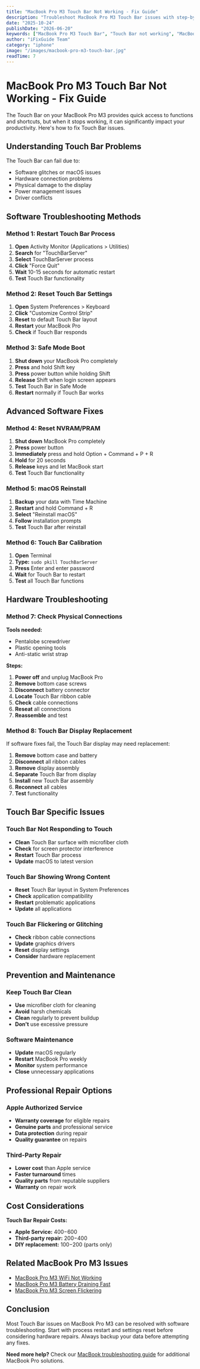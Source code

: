 ```yaml
---
title: "MacBook Pro M3 Touch Bar Not Working - Fix Guide"
description: "Troubleshoot MacBook Pro M3 Touch Bar issues with step-by-step solutions. From software fixes to hardware replacement methods."
date: "2025-10-24"
publishDate: "2026-06-20"
keywords: ["MacBook Pro M3 Touch Bar", "Touch Bar not working", "MacBook Touch Bar fix", "Touch Bar troubleshooting", "MacBook Pro M3 display issues"]
author: "iFixGuide Team"
category: "iphone"
image: "/images/macbook-pro-m3-touch-bar.jpg"
readTime: 7
---
```


# MacBook Pro M3 Touch Bar Not Working - Fix Guide

The Touch Bar on your MacBook Pro M3 provides quick access to functions and shortcuts, but when it stops working, it can significantly impact your productivity. Here's how to fix Touch Bar issues.

## Understanding Touch Bar Problems

The Touch Bar can fail due to:
- Software glitches or macOS issues
- Hardware connection problems
- Physical damage to the display
- Power management issues
- Driver conflicts

## Software Troubleshooting Methods

### Method 1: Restart Touch Bar Process
1. **Open** Activity Monitor (Applications > Utilities)
2. **Search** for "TouchBarServer"
3. **Select** TouchBarServer process
4. **Click** "Force Quit"
5. **Wait** 10-15 seconds for automatic restart
6. **Test** Touch Bar functionality

### Method 2: Reset Touch Bar Settings
1. **Open** System Preferences > Keyboard
2. **Click** "Customize Control Strip"
3. **Reset** to default Touch Bar layout
4. **Restart** your MacBook Pro
5. **Check** if Touch Bar responds

### Method 3: Safe Mode Boot
1. **Shut down** your MacBook Pro completely
2. **Press** and hold Shift key
3. **Press** power button while holding Shift
4. **Release** Shift when login screen appears
5. **Test** Touch Bar in Safe Mode
6. **Restart** normally if Touch Bar works

## Advanced Software Fixes

### Method 4: Reset NVRAM/PRAM
1. **Shut down** MacBook Pro completely
2. **Press** power button
3. **Immediately** press and hold Option + Command + P + R
4. **Hold** for 20 seconds
5. **Release** keys and let MacBook start
6. **Test** Touch Bar functionality

### Method 5: macOS Reinstall
1. **Backup** your data with Time Machine
2. **Restart** and hold Command + R
3. **Select** "Reinstall macOS"
4. **Follow** installation prompts
5. **Test** Touch Bar after reinstall

### Method 6: Touch Bar Calibration
1. **Open** Terminal
2. **Type:** `sudo pkill TouchBarServer`
3. **Press** Enter and enter password
4. **Wait** for Touch Bar to restart
5. **Test** all Touch Bar functions

## Hardware Troubleshooting

### Method 7: Check Physical Connections
**Tools needed:**
- Pentalobe screwdriver
- Plastic opening tools
- Anti-static wrist strap

**Steps:**
1. **Power off** and unplug MacBook Pro
2. **Remove** bottom case screws
3. **Disconnect** battery connector
4. **Locate** Touch Bar ribbon cable
5. **Check** cable connections
6. **Reseat** all connections
7. **Reassemble** and test

### Method 8: Touch Bar Display Replacement
If software fixes fail, the Touch Bar display may need replacement:

1. **Remove** bottom case and battery
2. **Disconnect** all ribbon cables
3. **Remove** display assembly
4. **Separate** Touch Bar from display
5. **Install** new Touch Bar assembly
6. **Reconnect** all cables
7. **Test** functionality

## Touch Bar Specific Issues

### Touch Bar Not Responding to Touch
- **Clean** Touch Bar surface with microfiber cloth
- **Check** for screen protector interference
- **Restart** Touch Bar process
- **Update** macOS to latest version

### Touch Bar Showing Wrong Content
- **Reset** Touch Bar layout in System Preferences
- **Check** application compatibility
- **Restart** problematic applications
- **Update** all applications

### Touch Bar Flickering or Glitching
- **Check** ribbon cable connections
- **Update** graphics drivers
- **Reset** display settings
- **Consider** hardware replacement

## Prevention and Maintenance

### Keep Touch Bar Clean
- **Use** microfiber cloth for cleaning
- **Avoid** harsh chemicals
- **Clean** regularly to prevent buildup
- **Don't** use excessive pressure

### Software Maintenance
- **Update** macOS regularly
- **Restart** MacBook Pro weekly
- **Monitor** system performance
- **Close** unnecessary applications

## Professional Repair Options

### Apple Authorized Service
- **Warranty coverage** for eligible repairs
- **Genuine parts** and professional service
- **Data protection** during repair
- **Quality guarantee** on repairs

### Third-Party Repair
- **Lower cost** than Apple service
- **Faster turnaround** times
- **Quality parts** from reputable suppliers
- **Warranty** on repair work

## Cost Considerations

**Touch Bar Repair Costs:**
- **Apple Service:** $400-$600
- **Third-party repair:** $200-$400
- **DIY replacement:** $100-$200 (parts only)

## Related MacBook Pro M3 Issues

- [MacBook Pro M3 WiFi Not Working](/troubleshooting/connectivity/macbook-pro-m3-wifi-not-working)
- [MacBook Pro M3 Battery Draining Fast](/troubleshooting/battery/macbook-pro-m3-battery-draining-fast)
- [MacBook Pro M3 Screen Flickering](/troubleshooting/iphone/macbook-pro-m3-screen-flickering)

## Conclusion

Most Touch Bar issues on MacBook Pro M3 can be resolved with software troubleshooting. Start with process restart and settings reset before considering hardware repairs. Always backup your data before attempting any fixes.

**Need more help?** Check our [MacBook troubleshooting guide](/troubleshooting/iphone) for additional MacBook Pro solutions.